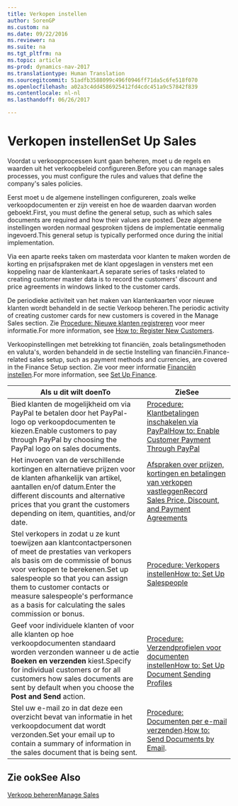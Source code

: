 ```yaml
---
title: Verkopen instellen
author: SorenGP
ms.custom: na
ms.date: 09/22/2016
ms.reviewer: na
ms.suite: na
ms.tgt_pltfrm: na
ms.topic: article
ms-prod: dynamics-nav-2017
ms.translationtype: Human Translation
ms.sourcegitcommit: 51adfb3588099c496f0946ff71da5c6fe518f070
ms.openlocfilehash: a02a3c4dd4586925412fd4cdc451a9c57842f839
ms.contentlocale: nl-nl
ms.lasthandoff: 06/26/2017

---
```


# <a name="set-up-sales"></a><span data-ttu-id="588a7-102">Verkopen instellen</span><span class="sxs-lookup"><span data-stu-id="588a7-102">Set Up Sales</span></span>

<span data-ttu-id="588a7-103">Voordat u verkoopprocessen kunt gaan beheren, moet u de regels en waarden uit het verkoopbeleid configureren.</span><span class="sxs-lookup"><span data-stu-id="588a7-103">Before you can manage sales processes, you must configure the rules and values that define the company's sales policies.</span></span>

<span data-ttu-id="588a7-104">Eerst moet u de algemene instellingen configureren, zoals welke verkoopdocumenten er zijn vereist en hoe de waarden daarvan worden geboekt.</span><span class="sxs-lookup"><span data-stu-id="588a7-104">First, you must define the general setup, such as which sales documents are required and how their values are posted.</span></span> <span data-ttu-id="588a7-105">Deze algemene instellingen worden normaal gesproken tijdens de implementatie eenmalig ingevoerd.</span><span class="sxs-lookup"><span data-stu-id="588a7-105">This general setup is typically performed once during the initial implementation.</span></span>

<span data-ttu-id="588a7-106">Via een aparte reeks taken om masterdata voor klanten te maken worden de korting en prijsafspraken met de klant opgeslagen in vensters met een koppeling naar de klantenkaart.</span><span class="sxs-lookup"><span data-stu-id="588a7-106">A separate series of tasks related to creating customer master data is to record the customers' discount and price agreements in windows linked to the customer cards.</span></span>

<span data-ttu-id="588a7-107">De periodieke activiteit van het maken van klantenkaarten voor nieuwe klanten wordt behandeld in de sectie Verkoop beheren.</span><span class="sxs-lookup"><span data-stu-id="588a7-107">The periodic activity of creating customer cards for new customers is covered in the Manage Sales section.</span></span> <span data-ttu-id="588a7-108">Zie [Procedure: Nieuwe klanten registreren](sales-how-register-new-customers.md) voor meer informatie.</span><span class="sxs-lookup"><span data-stu-id="588a7-108">For more information, see [How to: Register New Customers](sales-how-register-new-customers.md).</span></span>

<span data-ttu-id="588a7-109">Verkoopinstellingen met betrekking tot financiën, zoals betalingsmethoden en valuta's, worden behandeld in de sectie Instelling van financiën.</span><span class="sxs-lookup"><span data-stu-id="588a7-109">Finance-related sales setup, such as payment methods and currencies, are covered in the Finance Setup section.</span></span> <span data-ttu-id="588a7-110">Zie voor meer informatie [Financiën instellen](finance-setup-setup-finance-setup.md).</span><span class="sxs-lookup"><span data-stu-id="588a7-110">For more information, see [Set Up Finance](finance-setup-setup-finance-setup.md).</span></span>

|<span data-ttu-id="588a7-111">Als u dit wilt doen</span><span class="sxs-lookup"><span data-stu-id="588a7-111">To</span></span> |<span data-ttu-id="588a7-112">Zie</span><span class="sxs-lookup"><span data-stu-id="588a7-112">See</span></span> |
|---|----|
|<span data-ttu-id="588a7-113">Bied klanten de mogelijkheid om via PayPal te betalen door het PayPal-logo op verkoopdocumenten te kiezen.</span><span class="sxs-lookup"><span data-stu-id="588a7-113">Enable customers to pay through PayPal by choosing the PayPal logo on sales documents.</span></span>|[<span data-ttu-id="588a7-114">Procedure: Klantbetalingen inschakelen via PayPal</span><span class="sxs-lookup"><span data-stu-id="588a7-114">How to: Enable Customer Payment Through PayPal</span></span>](sales-how-enable-customer-payments-paypal.md)|
|<span data-ttu-id="588a7-115">Het invoeren van de verschillende kortingen en alternatieve prijzen voor de klanten afhankelijk van artikel, aantallen en/of datum.</span><span class="sxs-lookup"><span data-stu-id="588a7-115">Enter the different discounts and alternative prices that you grant the customers depending on item, quantities, and/or date.</span></span>|[<span data-ttu-id="588a7-116">Afspraken over prijzen, kortingen en betalingen van verkopen vastleggen</span><span class="sxs-lookup"><span data-stu-id="588a7-116">Record Sales Price, Discount, and Payment Agreements</span></span>](sales-how-record-sales-price-discount-payment-agreements.md)|
|<span data-ttu-id="588a7-117">Stel verkopers in zodat u ze kunt toewijzen aan klantcontactpersonen of meet de prestaties van verkopers als basis om de commissie of bonus voor verkopen te berekenen.</span><span class="sxs-lookup"><span data-stu-id="588a7-117">Set up salespeople so that you can assign them to customer contacts or measure salespeople's performance as a basis for calculating the sales commission or bonus.</span></span>|[<span data-ttu-id="588a7-118">Procedure: Verkopers instellen</span><span class="sxs-lookup"><span data-stu-id="588a7-118">How to: Set Up Salespeople</span></span>](sales-how-setup-salespeople.md)|
|<span data-ttu-id="588a7-119">Geef voor individuele klanten of voor alle klanten op hoe verkoopdocumenten standaard worden verzonden wanneer u de actie **Boeken en verzenden** kiest.</span><span class="sxs-lookup"><span data-stu-id="588a7-119">Specify for individual customers or for all customers how sales documents are sent by default when you choose the **Post and Send** action.</span></span>|[<span data-ttu-id="588a7-120">Procedure: Verzendprofielen voor documenten instellen</span><span class="sxs-lookup"><span data-stu-id="588a7-120">How to: Set Up Document Sending Profiles</span></span>](sales-how-setup-document-send-profiles.md)|
|<span data-ttu-id="588a7-121">Stel uw e-mail zo in dat deze een overzicht bevat van informatie in het verkoopdocument dat wordt verzonden.</span><span class="sxs-lookup"><span data-stu-id="588a7-121">Set your email up to contain a summary of information in the sales document that is being sent.</span></span>|<span data-ttu-id="588a7-122">[Procedure: Documenten per e-mail verzenden](ui-how-send-documents-email.md).</span><span class="sxs-lookup"><span data-stu-id="588a7-122">[How to: Send Documents by Email](ui-how-send-documents-email.md).</span></span>|

## <a name="see-also"></a><span data-ttu-id="588a7-123">Zie ook</span><span class="sxs-lookup"><span data-stu-id="588a7-123">See Also</span></span>  
[<span data-ttu-id="588a7-124">Verkoop beheren</span><span class="sxs-lookup"><span data-stu-id="588a7-124">Manage Sales</span></span>](sales-manage-sales.md)


